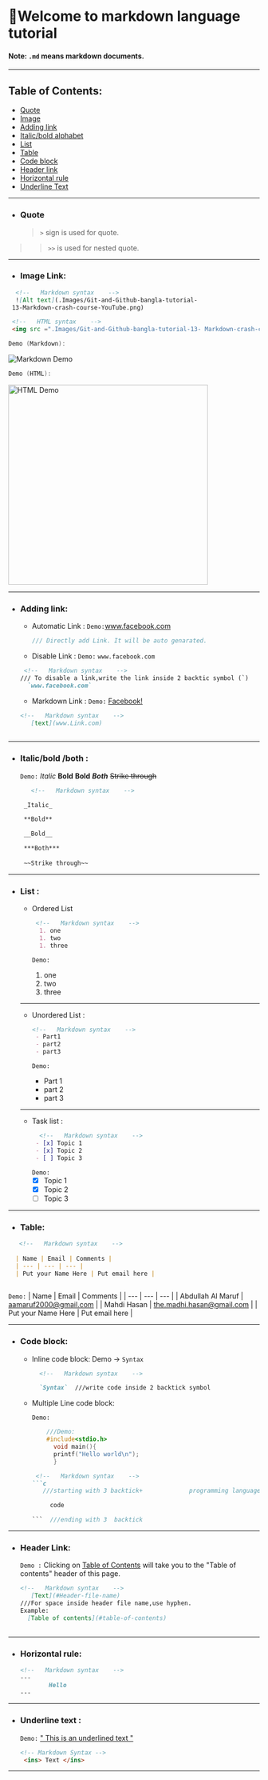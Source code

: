 # 👋Welcome to markdown language tutorial

#### Note: `.md` means markdown documents.


---
## Table of Contents:
- [Quote](#quote)
- [Image](#image-link)
- [Adding link](#adding-link)
- [Italic/bold alphabet](#italicbold-both-)
- [List](#list-)
- [Table](#table)
- [Code block](#code-block)
- [Header link](#header-link)
- [ Horizontal rule](#horizontal-rule)
- [ Underline Text](#underline-text-)
---

  
 - ### Quote
   
   > `>` sign is used for quote.
  >> `>>` is used for  nested quote.

     

 <!--    "  > " is used for quotes     -->

---


- ### Image Link:
```markdown
  <!--   Markdown syntax    -->
  ![Alt text](.Images/Git-and-Github-bangla-tutorial- 
 13-Markdown-crash-course-YouTube.png)
```
```html
 <!--   HTML syntax    -->
 <img src =".Images/Git-and-Github-bangla-tutorial-13- Markdown-crash-course-YouTube.png" width="400" title="Alt text" /> 
```
```c
Demo (Markdown):
```
![Markdown Demo](./Images/Git-and-Github-bangla-YouTube.png)
```c
Demo (HTML):
```
<img src ="./Images/Git-and-Github-bangla-YouTube.png" width="400" title="HTML Demo" />

---


- ### Adding link:
  - Automatic Link :
         `Demo:`www.facebook.com
    
    ```c
    /// Directly add Link. It will be auto genarated. 
    
     ```
    
  - Disable Link :
          `Demo:` `www.facebook.com`
  ```markdown
   <!--   Markdown syntax    -->
  /// To disable a link,write the link inside 2 backtic symbol (`)
    `www.facebook.com`
  
  ```
  -  Markdown Link :
     `Demo:` [Facebook!](www.facebook.com "Tooltip")
    
  ```markdown
  <!--   Markdown syntax    -->
     [text](www.Link.com) 
      
  ```
  
  
---
- ### Italic/bold /both :
    `Demo:`
   _Italic_
    **Bold**
    __Bold__
    ***Both***
    ~~Strike through~~
   ```markdown
      <!--   Markdown syntax    -->
  
    _Italic_
  
    **Bold**
  
    __Bold__
  
    ***Both***
    
    ~~Strike through~~
   ```
 


---


- ### List :
   - Ordered List
     
        ```markdown
         <!--   Markdown syntax    -->
          1. one
          1. two
          1. three
        ```
     `Demo:`
        1. one       
        1. two
        1. three
         
  ---
  
  - Unordered List :
    
      ```markdown
     <!--   Markdown syntax    -->
       - Part1
       - part2
       - part3
      ```
      `Demo:`
       - Part 1
       - part 2
       - part 3
         
  ---

  - Task list :
    ```markdown
      <!--   Markdown syntax    -->
     - [x] Topic 1
     - [x] Topic 2
     - [ ] Topic 3
    ```
    `Demo:`
    - [x] Topic 1
    - [x] Topic 2
    - [ ] Topic 3

---


- ### Table: 
 ```markdown
    <!--   Markdown syntax    -->
    
   | Name | Email | Comments |
   | --- | --- | --- |
   | Put your Name Here | Put email here |
   
 ```
 `Demo:`
   | Name | Email | Comments |
   | --- | --- | --- |
   | Abdullah Al Maruf | aamaruf2000@gmail.com |
   | Mahdi Hasan | the.madhi.hasan@gmail.com |
   | Put your Name Here | Put email here |
   
---


- ### Code block:
  
  
   - Inline code block: Demo -> `Syntax`
     ```markdown
       <!--   Markdown syntax    -->
     
       `Syntax`  ///write code inside 2 backtick symbol
     ```


  - Multiple Line code block:</p>
    `Demo:`
      ```c
          ///Demo:
          #include<stdio.h>
            void main(){
            printf("Hello world\n");
            }
      ```
    
    ```markdown
     <!--   Markdown syntax    -->
    ```c
       ///starting with 3 backtick+             programming language name (optional)
  
         code
  
    ```  ///ending with 3  backtick

    ```
---


- ### Header Link:


    `Demo :` Clicking on [Table of Contents](#table-of-contents) will take you to the "Table of contents" header of this page.
  ```Markdown
  <!--   Markdown syntax    -->
     [Text](#Header-file-name)
  ///For space inside header file name,use hyphen.
  Example:
    [Table of contents](#table-of-contents)
    
  ```
---


- ### Horizontal rule:


  ```markdown
  <!--   Markdown syntax    -->
  ---
          Hello
  ---
  ```

---

- ### Underline text :
  `Demo:` <ins>" This is an underlined text "</ins>

  ```markdown
  <!-- Markdown Syntax -->
   <ins> Text </ins>


---






  
